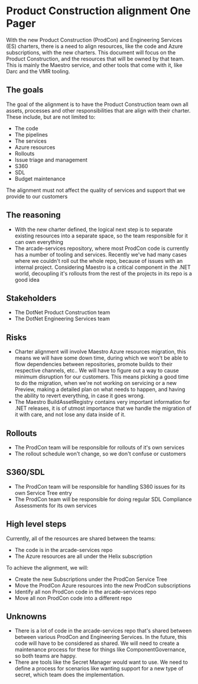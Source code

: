 # Product Construction alignment One Pager

With the new Product Construction (ProdCon) and Engineering Services (ES) charters, there is a need to align resources, like the code and Azure subscriptions, with the new charters.
This document will focus on the Product Construction, and the resources that will be owned by that team. This is mainly the Maestro service, and other tools that come with it, like Darc and the VMR tooling. 

## The goals

The goal of the alignment is to have the Product Construction team own all assets, processes and other responsibilities that are align with their charter. These include, but are not limited to:

- The code
- The pipelines
- The services
- Azure resources
- Rollouts
- Issue triage and management
- S360
- SDL
- Budget maintenance

The alignment must not affect the quality of services and support that we provide to our customers

## The reasoning
- With the new charter defined, the logical next step is to separate existing resources into a separate space, so the team responsible for it can own everything
- The arcade-services repository, where most ProdCon code is currently has a number of tooling and services. Recently we've had many cases where we couldn't roll out the whole repo, because of issues with an internal project. Considering Maestro is a critical component in the .NET world, decoupling it's rollouts from the rest of the projects in its repo is a good idea

## Stakeholders
- The DotNet Product Construction team
- The DotNet Engineering Services team

## Risks
- Charter alignment will involve Maestro Azure resources migration, this means we will have some down time, during which we won't be able to flow dependencies between repositories, promote builds to their respective channels, etc.. We will have to figure out a way to cause minimum disruption for our customers. This means picking a good time to do the migration, when we're not working on servicing or a new Preview, making a detailed plan on what needs to happen, and having the ability to revert everything, in case it goes wrong.
- The Maestro BuildAssetRegistry contains very important information for .NET releases, it is of utmost importance that we handle the migration of it with care, and not lose any data inside of it.

## Rollouts
- The ProdCon team will be responsible for rollouts of it's own services
- The rollout schedule won't change, so we don't confuse or customers

## S360/SDL
- The ProdCon team will be responsible for handling S360 issues for its own Service Tree entry
- The ProdCon team will be responsible for doing regular SDL Compliance Assessments for its own services

## High level steps
Currently, all of the resources are shared between the teams:

- The code is in the arcade-services repo
- The Azure resources are all under the Helix subscription

To achieve the alignment, we will:

- Create the new Subscriptions under the ProdCon Service Tree
- Move the ProdCon Azure resources into the new ProdCon subscriptions
- Identify all non ProdCon code in the arcade-services repo
- Move all non ProdCon code into a different repo

## Unknowns
- There is a lot of code in the arcade-services repo that's shared between between various ProdCon and Engineering Services. In the future, this code will have to be considered as shared. We will need to create a maintenance process for these for things like ComponentGovernance, so both teams are happy.
- There are tools like the Secret Manager would want to use. We need to define a process for scenarios like wanting support for a new type of secret, which team does the implementation.
